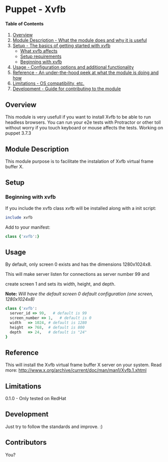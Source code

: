 # Puppet - Xvfb

#### Table of Contents

1. [Overview](#overview)
2. [Module Description - What the module does and why it is useful](#module-description)
3. [Setup - The basics of getting started with xvfb](#setup)
    * [What xvfb affects](#what-xvfb-affects)
    * [Setup requirements](#setup-requirements)
    * [Beginning with xvfb](#beginning-with-xvfb)
4. [Usage - Configuration options and additional functionality](#usage)
5. [Reference - An under-the-hood peek at what the module is doing and how](#reference)
5. [Limitations - OS compatibility, etc.](#limitations)
6. [Development - Guide for contributing to the module](#development)

## Overview

This module is very usefull if you want to install Xvfb to be able to run headless browsers.
You can run your e2e tests with Protractor or other toll without worry if you touch keyboard or mouse affects the tests.
Working on puppet 3.7.3

## Module Description

This module purpose is to facilitate the instalation of Xvfb virtual frame buffer X.


## Setup


### Beginning with xvfb

If you include the xvfb class xvfb will be installed along with a init script:

```ruby
include xvfb
```

Add to your manifest:

```ruby
class {'xvfb':}
```


## Usage

By default, only screen 0 exists and has the dimensions 1280x1024x8.

This will make server listen for connections as server number 99 and 

create screen 1 and sets its width, height, and depth.

**Note:** *Will have the default screen 0 default configuration (one screen, 1280x1024x8)*

```ruby
class {'xvfb':
  server_id => 99,   # default is 99
  screen_number => 1,   # default is 0
  width   => 1024, # default is 1280
  height  => 768,  # default is 800
  depth   => 24,   # default is "24" 
}
```


## Reference

This will install the Xvfb virtual frame buffer X server on your system.
Read more: http://www.x.org/archive/current/doc/man/man1/Xvfb.1.xhtml

## Limitations

0.1.0 - Only tested on RedHat

## Development

Just try to follow the standards and improve. :)

## Contributors
You? 


